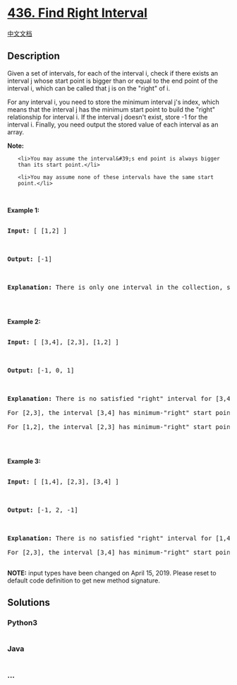 # [436. Find Right Interval](https://leetcode.com/problems/find-right-interval)

[中文文档](/solution/0400-0499/0436.Find%20Right%20Interval/README.md)

## Description

<p>Given a set of intervals, for each of the interval i, check if there exists an interval j whose start point is bigger than or equal to the end point of the interval i, which can be called that j is on the &quot;right&quot; of i.</p>

<p>For any interval i, you need to store the minimum interval j&#39;s index, which means that the interval j has the minimum start point to build the &quot;right&quot; relationship for interval i. If the interval j doesn&#39;t exist, store -1 for the interval i. Finally, you need output the stored value of each interval as an array.</p>

<p><b>Note:</b></p>

<ol>

    <li>You may assume the interval&#39;s end point is always bigger than its start point.</li>

    <li>You may assume none of these intervals have the same start point.</li>

</ol>

<p>&nbsp;</p>

<p><b>Example 1:</b></p>

<pre>

<b>Input:</b> [ [1,2] ]



<b>Output:</b> [-1]



<b>Explanation:</b> There is only one interval in the collection, so it outputs -1.

</pre>

<p>&nbsp;</p>

<p><b>Example 2:</b></p>

<pre>

<b>Input:</b> [ [3,4], [2,3], [1,2] ]



<b>Output:</b> [-1, 0, 1]



<b>Explanation:</b> There is no satisfied &quot;right&quot; interval for [3,4].

For [2,3], the interval [3,4] has minimum-&quot;right&quot; start point;

For [1,2], the interval [2,3] has minimum-&quot;right&quot; start point.

</pre>

<p>&nbsp;</p>

<p><b>Example 3:</b></p>

<pre>

<b>Input:</b> [ [1,4], [2,3], [3,4] ]



<b>Output:</b> [-1, 2, -1]



<b>Explanation:</b> There is no satisfied &quot;right&quot; interval for [1,4] and [3,4].

For [2,3], the interval [3,4] has minimum-&quot;right&quot; start point.

</pre>

<p><strong>NOTE:</strong>&nbsp;input types have been changed on April 15, 2019. Please reset to default code definition to get new method signature.</p>

## Solutions

<!-- tabs:start -->

### **Python3**

```python

```

### **Java**

```java

```

### **...**

```

```

<!-- tabs:end -->
